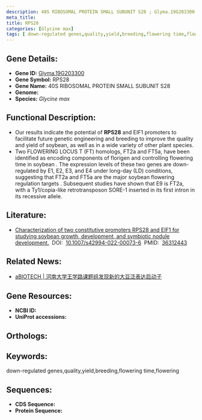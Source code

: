 ```yaml
---
description: 40S RIBOSOMAL PROTEIN SMALL SUBUNIT S28 ; Glyma.19G203300 ; Glycine max
meta_title:
title: RPS28
categories: [Glycine max]
tags: [ down-regulated genes,quality,yield,breeding,flowering time,flowering ]
---
```


## Gene Details:
- **Gene ID:**	[Glyma.19G203300]()
- **Gene Symbol:** RPS28
- **Gene Name:** 40S RIBOSOMAL PROTEIN SMALL SUBUNIT S28
- **Genome:** []()
- **Species:** *Glycine max*

## Functional Description:
   - Our results indicate the potential of **RPS28** and EIF1 promoters to facilitate future genetic engineering and breeding to improve the quality and yield of soybean, as well as in a wide variety of other plant species.
   - Two FLOWERING LOCUS T (FT) homologs, FT2a and FT5a, have been identified as encoding components of florigen and controlling flowering time in soybean . The expression levels of these two genes are down-regulated by E1, E2, E3, and E4 under long-day (LD) conditions, suggesting that FT2a and FT5a are the major soybean flowering regulation targets . Subsequent studies have shown that E9 is FT2a, with a Ty1/copia-like retrotransposon SORE-1 inserted in its first intron in its recessive allele.

## Literature:
   - [Characterization of two constitutive promoters RPS28 and EIF1 for studying soybean growth, development, and symbiotic nodule development.]( https://link.springer.com/article/10.1007/s42994-022-00073-6)&nbsp;&nbsp;DOI:&nbsp;&nbsp;[10.1007/s42994-022-00073-6](https://link.springer.com/article/10.1007/s42994-022-00073-6)&nbsp;&nbsp;PMID:&nbsp;&nbsp;[36312443](https://pubmed.ncbi.nlm.nih.gov/36312443/)

## Related News:
   - [aBIOTECH | 河南大学王学路课题组发现新的大豆泛表达启动子](https://mp.weixin.qq.com/s?__biz=Mzg3MDEwNDEyMg==&mid=2247532194&idx=6&sn=ca57f777b78fe405d1de49aae8f759e0&chksm=ce90d3f7f9e75ae1fe9d64f6fe2562c8c41c256babbafacf47d77e23a18229ac473ea366ddc0&scene=27#wechat_redirect)

## Gene Resources:
- **NCBI ID:** [](https://www.ncbi.nlm.nih.gov/gene/?term=)
- **UniProt accessions:** [](https://www.uniprot.org/uniprotkb//entry)

## Orthologs:

## Keywords:
down-regulated genes,quality,yield,breeding,flowering time,flowering

## Sequences:
- **CDS Sequence:**
- **Protein Sequence:**
